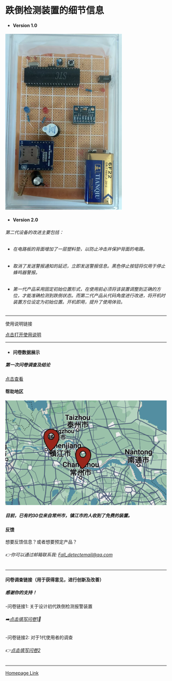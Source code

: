 
# 跌倒检测装置的细节信息

- #### Version 1.0
 
![DATA](DEV.png)    


- #### Version 2.0
###### 第二代设备的改进主要包括：

- ###### 在电路板的背面增加了一层塑料垫，以防止冲击并保护背面的电路。
- ###### 取消了发送警报通知的延迟，立即发送警报信息。黑色停止按钮将仅用于停止蜂鸣器警报。
- ###### 第一代产品采用固定初始位置形式，在使用前必须将该装置调整到正确的方位，才能准确检测到跌倒状态。而第二代产品从代码角度进行改进，将开机时装置方位设定为初始位置。开机即用，提升了使用体验。
---

使用说明链接

[点击打开使用说明](https://esperaa.github.io/WebextensionforAutome-/)

---


- #### 问卷数据展示

##### 第一次问卷调查及结论
[点击查看](https://esperaa.github.io/Datacollection/)




  
#### 帮助地区
![MAP](MAP3.png)

##### 目前，已有约30位来自常州市，镇江市的人收到了免费的装置。

#### 反馈
想要反馈信息？或者想要预定产品？
###### 👉你可以通过邮箱联系我: Fall_detectemail@qq.com
---
#### 问卷调查链接（用于获得意见，进行创新及改善）
##### 感谢你的支持！

-问卷链接1: 关于设计初代跌倒检测报警装置
###### ➡️[点击填写问卷1](https://v.wjx.cn/vm/Q2Frjo2.aspx#)📝

-问卷链接2: 对于1代使用者的调查
###### 👉[点击填写问卷2](https://www.wjx.cn/vm/Q72F9Z0.aspx# )

---
[Homepage Link](esperaa.github.io/meaidevice/)




